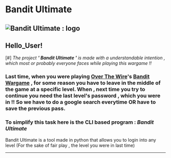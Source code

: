 # Bandit Ultimate

![Bandit Ultimate : logo]()
---

## Hello_User!

[#] *The project **' Bandit Ultimate '** is made with a understandable intention , which most or probably everyone faces while playing this wargame !!*

### Last time, when you were playing [Over The Wire](https://overthewire.org/)'s [Bandit Wargame](https://overthewire.org/wargames/bandit/) , for some reason you have to leave in the middle of the game at a specific level. When , next time you try to continue you need the last level's password , which you were in !! So we have to do a google search everytime OR have to save the previous pass.

### To simplify this task here is the CLI based program : *Bandit Ultimate*

Bandit Ultimate is a tool made in python that allows you to login into any level (For the sake of fair play , the level you were in last time)

---

